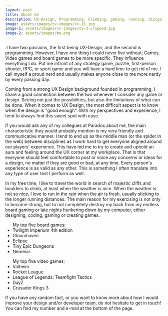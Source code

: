 ```yaml
---
layout: post
title: About me
description: UX-Design, Programming, Climbing, gaming, running, discgolfing, and random facts
image: assets/images/cv-images/cv-15.jpg
image-1: assets/images/cv-images/cv-3-cropped.jpg
image-2: assets/images/me.png
---
```


<p><span class="image left"><img src="{{ site.baseurl }}/{{ page.image-1 }}" alt="" /></span>
I have two passions, the first being UX-Design, and the second is programming. However, I have one thing I could never live without; Games. Video games and board games to be more specific. They influence everything I do. Put me infront of any strategy game, puzzle, first-person shooter, RPG, or sport game and you will have a hard time to get rid of me. I call myself a proud nerd and usually makes anyone close to me more nerdy by every passing day.
</p>

<p>
Coming from a strong UX Design background founded in programming, I share a good connection between the two whenever I consider any game or design. Seeing not just the possibilities, but also the limitations of what can be done. When it comes to UX Design, the most difficult aspect is to know when the design is "good enough". With my perspectives and experience, I tend to always find this sweet spot with ease.
</p>

<p>
If you would ask any of my collegues at Paradox about me, the main characteristic they would probably mention is my very friendly and communicative manner. I tend to end up as the middle man (or the spider in the web) between disciplines as I work hard to get everyone aligned around our players' experience. This have led me to try to create and uphold an aura and feeling around the UX corner at my workplace. That is that everyone should feel comfortable to post or voice any concerns or ideas for a design, no matter if they are good or bad, at any time. Every person's experience is as valid as any other. This is something I often translate into any type of user test I perform as well.
</p>

<p>
In my free time, I like to travel the world in search of majestic cliffs and boulders to climb, at least when the weather is nice. When the weather is not so nice, I love to run in the rain when the air is fresh, usually sticking to the longer running distances. The main reason for my exercising is not only to become strong, but to not completely destroy my back from my endless board gaming or late nights hunkering down by my computer, either designing, coding, gaming or creating games.
</p>

<ul>
My top five board games:
	<li>Twilight Imperium 4th edition</li>
	<li>Gloomhaven</li>
	<li>Eclipse</li>
	<li>Tiny Epic Dungeons</li>
	<li>Nemesis</li>
</ul>
<ul>
My top five video games:
	<li>Valheim</li>
	<li>Rocket League</li>
	<li>League of Legends: Teamfight Tactics</li>
	<li>DayZ</li>
	<li>Crusader Kings 3</li>
</ul>

<p>
If you have any random fact, or you want to know more about how I would improve your design and/or developer team, do not hesitate to get in touch! You can find my number and e-mail at the bottom of the page.
</p><span class="image main"><img src="{{ site.baseurl }}/{{ page.image-2 }}" alt="" /></span>